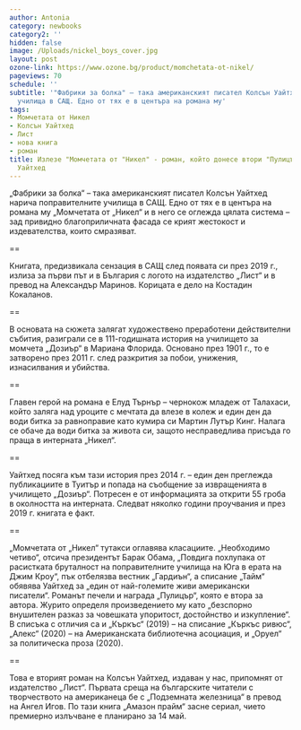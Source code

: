 ```yaml
---
author: Antonia
category: newbooks
category2: ''
hidden: false
image: /Uploads/nickel_boys_cover.jpg
layout: post
ozone-link: https://www.ozone.bg/product/momchetata-ot-nikel/
pageviews: 70
schedule: ''
subtitle: '"Фабрики за болка" – така американският писател Колсън Уайтхед нарича поправителните
  училища в САЩ. Едно от тях е в центъра на романа му'
tags:
- Момчетата от Никел
- Колсън Уайтхед
- Лист
- нова книга
- роман
title: Излезе "Момчетата от "Никел" - роман, който донесе втори "Пулицър" на Колсън
  Уайтхед
---
```


„Фабрики за болка“ – така американският писател Колсън Уайтхед нарича поправителните училища в САЩ. Едно от тях е в центъра на романа му „Момчетата от „Никел“ и в него се оглежда цялата система – зад привидно благоприличната фасада се крият жестокост и издевателства, които смразяват.

\==

Книгата, предизвикала сензация в САЩ след появата си през 2019 г., излиза за първи път и в България с логото на издателство „Лист“ и в превод на Александър Маринов. Корицата е дело на Костадин Кокаланов.

\==

В основата на сюжета залягат художествено преработени действителни събития, разиграли се в 111-годишната история на училището за момчета „Дозиър“ в Мариана Флорида. Основано през 1901 г., то е затворено през 2011 г. след разкрития за побои, унижения, изнасилвания и убийства.

\==

Главен герой на романа е Елуд Търнър – чернокож младеж от Талахаси, който заляга над уроците с мечтата да влезе в колеж и един ден да води битка за равноправие като кумира си Мартин Лутър Кинг. Налага се обаче да води битка за живота си, защото несправедлива присъда го праща в интерната „Никел“.

\==

Уайтхед посяга към тази история през 2014 г. – един ден преглежда публикациите в Туитър и попада на съобщение за извращенията в училището „Дозиър“. Потресен е от информацията за открити 55 гроба в околността на интерната. Следват няколко години проучвания и през 2019 г. книгата е факт.

\==

„Момчетата от „Никел“ тутакси оглавява класациите. „Необходимо четиво“, отсича президентът Барак Обама, „Повдига похлупака от расистката бруталност на поправителните училища на Юга в ерата на Джим Кроу“, пък отбелязва вестник „Гардиън“, а списание „Тайм“ обявява Уайтхед за „един от най-големите живи американски писатели“. Романът печели и награда „Пулицър“, която е втора за автора. Журито определя произведението му като „безспорно внушителен разказ за човешката упоритост, достойнство и изкупление“. В списъка с отличия са и „Къркъс“ (2019) – на списание „Къркъс ривюс“, „Алекс“ (2020) – на Американската библиотечна асоциация, и „Оруел“ за политическа проза (2020).

\==

Това е вторият роман на Колсън Уайтхед, издаван у нас, припомнят от издателство „Лист“. Първата среща на българските читатели с творчеството на американеца бе с „Подземната железница“ в превод на Ангел Игов. По тази книга „Амазон прайм“ засне сериал, чието премиерно излъчване е планирано за 14 май.